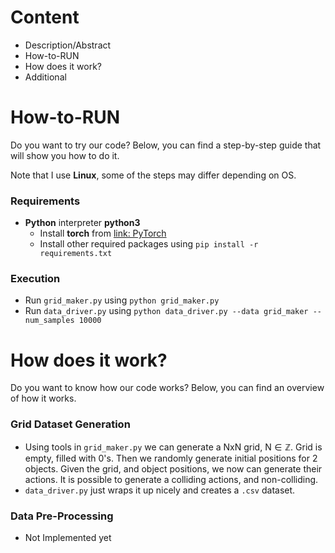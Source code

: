 # Content
- Description/Abstract
- How-to-RUN
- How does it work?
- Additional

# How-to-RUN

Do you want to try our code? Below, you can find a step-by-step guide that will show you how to do it.

Note that I use **Linux**, some of the steps may differ depending on OS.

### Requirements

- **Python** interpreter **python3**
	- Install **torch** from [link: PyTorch](https://pytorch.org/get-started/locally/)
	- Install other required packages using `pip install -r requirements.txt`


### Execution

- Run `grid_maker.py` using `python grid_maker.py`
- Run `data_driver.py` using `python data_driver.py --data grid_maker --num_samples 10000`

# How does it work?

Do you want to know how our code works? Below, you can find an overview of how it works.

### Grid Dataset Generation
- Using tools in `grid_maker.py` we can generate a NxN grid, $\text{N}\in \mathbb{Z}$. Grid is empty, filled with 0's. Then we randomly generate initial positions for 2 objects. Given the grid, and object positions, we now can generate their actions. It is possible to generate a colliding actions, and non-colliding.
- `data_driver.py` just wraps it up nicely and creates a `.csv` dataset.

### Data Pre-Processing

- Not Implemented yet
